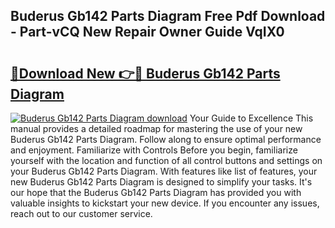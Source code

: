 ## Buderus Gb142 Parts Diagram Free Pdf Download - Part-vCQ New Repair Owner Guide VqIX0

# <h2><a href="http://dfhmr9.blite.top/?on=Buderus+Gb142+Parts+Diagram">🔗Download New 👉🔴 Buderus Gb142 Parts Diagram</a></h2>

[![Buderus Gb142 Parts Diagram download](https://i.imgur.com/lujVjoI.png)](http://dfhmr9.blite.top/?on=Buderus+Gb142+Parts+Diagram)
Your Guide to Excellence This manual provides a detailed roadmap for mastering the use of your new Buderus Gb142 Parts Diagram. Follow along to ensure optimal performance and enjoyment. Familiarize with Controls Before you begin, familiarize yourself with the location and function of all control buttons and settings on your Buderus Gb142 Parts Diagram. With features like list of features, your new Buderus Gb142 Parts Diagram is designed to simplify your tasks. It's our hope that the Buderus Gb142 Parts Diagram has provided you with valuable insights to kickstart your new device. If you encounter any issues, reach out to our customer service.
